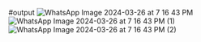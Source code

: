#output
![WhatsApp Image 2024-03-26 at 7 16 43 PM](https://github.com/yogeshmahaleproject/Author-identification/assets/165027940/cc3c1ce6-e585-46f6-b586-3fb40ab6e05c)
![WhatsApp Image 2024-03-26 at 7 16 43 PM (1)](https://github.com/yogeshmahaleproject/Author-identification/assets/165027940/a2f72ae5-0a7e-4552-8291-1f0c349a5720)
![WhatsApp Image 2024-03-26 at 7 16 43 PM (2)](https://github.com/yogeshmahaleproject/Author-identification/assets/165027940/458a7e6c-da4c-44a6-927c-61533b626122)
